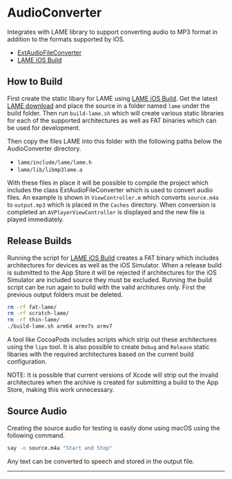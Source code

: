# AudioConverter

Integrates with LAME library to support converting audio to MP3 format
in addition to the formats supported by iOS.

 * [ExtAudioFileConverter]
 * [LAME iOS Build]

## How to Build

First create the static libary for LAME using [LAME iOS Build]. Get the latest 
[LAME download] and place the source in a folder named `lame` under the build folder.
Then run `build-lame.sh` which will create various static libraries for each of the
supported architectures as well as FAT binaries which can be used for development.

Then copy the files LAME into this folder with the following paths below the AudioConverter
directory.

* `lame/include/lame/lame.h`
* `lame/lib/libmp3lame.a`

With these files in place it will be possible to compile the project which includes the
class ExtAudioFileConverter which is used to convert audio files. An example is shown
in `ViewController.m` which converts `source.m4a` to `output.mp3` which is placed in the
`Caches` directory. When conversion is completed an `AVPlayerViewController` is displayed
and the new file is played immediately.

## Release Builds

Running the script for [LAME iOS Build] creates a FAT binary which includes architectures
for devices as well as the iOS Simulator. When a release build is submitted to the 
App Store it will be rejected if architectures for the iOS Simulator are included source
they must be excluded. Running the build script can be run again to build with the valid
architures only. First the previous output folders must be deleted.

```sh
rm -rf fat-lame/
rm -rf scratch-lame/
rm -rf thin-lame/
./build-lame.sh arm64 armv7s armv7
```

A tool like CocoaPods includes scripts which strip out these architectures using the 
`lipo` tool. It is also possible to create `Debug` and `Release` static libaries with 
the required architectures based on the current build configuration.

NOTE: It is possible that current versions of Xcode will strip out the invalid architectures
when the archive is created for submitting a build to the App Store, making this work
unnecessary.

## Source Audio

Creating the source audio for testing is easily done using macOS using the following
command.

```sh
say -o source.m4a "Start and Stop"
```

Any text can be converted to speech and stored in the output file.

---

[ExtAudioFileConverter]: https://github.com/lixing123/ExtAudioFileConverter
[LAME iOS Build]: https://github.com/kewlbear/lame-ios-build
[LAME download]: https://sourceforge.net/projects/lame/files/lame/3.99/
